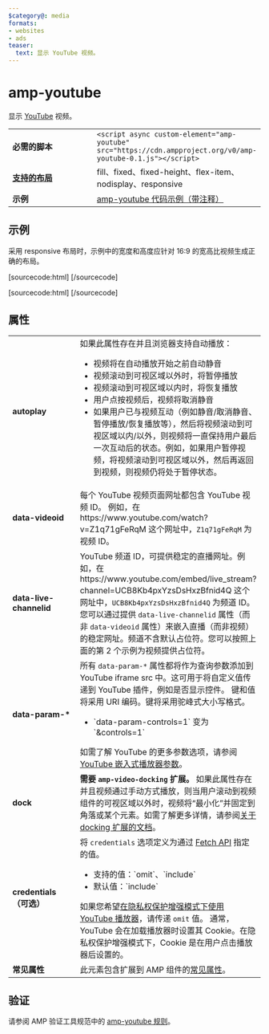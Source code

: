 ```yaml
---
$category@: media
formats:
- websites
- ads
teaser:
  text: 显示 YouTube 视频。
---
```




<!--
       Copyright 2016 The AMP HTML Authors. All Rights Reserved.

       Licensed under the Apache License, Version 2.0 (the "License");
     you may not use this file except in compliance with the License.
     You may obtain a copy of the License at

     http://www.apache.org/licenses/LICENSE-2.0

     Unless required by applicable law or agreed to in writing, software
     distributed under the License is distributed on an "AS-IS" BASIS,
     WITHOUT WARRANTIES OR CONDITIONS OF ANY KIND, either express or implied.
     See the License for the specific language governing permissions and
     limitations under the License.
-->

# amp-youtube

显示 [YouTube](https://www.youtube.com/) 视频。

<table>
  <tr>
    <td width="40%"><strong>必需的脚本</strong></td>
    <td><code>&lt;script async custom-element="amp-youtube" src="https://cdn.ampproject.org/v0/amp-youtube-0.1.js">&lt;/script></code></td>
  </tr>
  <tr>
    <td class="col-fourty"><strong><a href="https://www.ampproject.org/docs/guides/responsive/control_layout.html">支持的布局</a></strong></td>
    <td>fill、fixed、fixed-height、flex-item、nodisplay、responsive</td>
  </tr>
  <tr>
    <td width="40%"><strong>示例</strong></td>
    <td><a href="https://ampbyexample.com/components/amp-youtube/">amp-youtube 代码示例（带注释）</a></td>
  </tr>
</table>

## 示例

采用 responsive 布局时，示例中的宽度和高度应针对 16:9 的宽高比视频生成正确的布局。

[sourcecode:html]
<amp-youtube
    data-videoid="mGENRKrdoGY"
    layout="responsive"
    width="480" height="270"></amp-youtube>
  [/sourcecode]

  [sourcecode:html]
  <amp-youtube
      id="myLiveChannel"
      data-live-channelid="UCB8Kb4pxYzsDsHxzBfnid4Q"
      width="358"
      height="204"
      layout="responsive">
    <amp-img
      src="https://i.ytimg.com/vi/Wm1fWz-7nLQ/hqdefault_live.jpg"
      placeholder
      layout="fill"
      />
  </amp-youtube>
  [/sourcecode]

## 属性

<table>
  <tr>
    <td width="40%"><strong>autoplay</strong></td>
    <td>如果此属性存在并且浏览器支持自动播放：
      <ul>
        <li>视频将在自动播放开始之前自动静音</li>
        <li>视频滚动到可视区域以外时，将暂停播放</li>
        <li>视频滚动到可视区域以内时，将恢复播放</li>
        <li>用户点按视频后，视频将取消静音</li>
        <li>如果用户已与视频互动（例如静音/取消静音、暂停播放/恢复播放等），然后将视频滚动到可视区域以内/以外，则视频将一直保持用户最后一次互动后的状态。例如，如果用户暂停视频，将视频滚动到可视区域以外，然后再返回到视频，则视频仍将处于暂停状态。
        </li>
      </ul></td>
    </tr>
    <tr>
      <td width="40%"><strong>data-videoid</strong></td>
      <td>每个 YouTube 视频页面网址都包含 YouTube 视频 ID。
          例如，在 https://www.youtube.com/watch?v=Z1q71gFeRqM 这个网址中，<code>Z1q71gFeRqM</code> 为视频 ID。</td>
      </tr>
      <tr>
        <td width="40%"><strong>data-live-channelid</strong></td>
        <td>YouTube 频道 ID，可提供稳定的直播网址。例如，在 https://www.youtube.com/embed/live_stream?channel=UCB8Kb4pxYzsDsHxzBfnid4Q 这个网址中，<code>UCB8Kb4pxYzsDsHxzBfnid4Q</code> 为频道 ID。您可以通过提供 <code>data-live-channelid</code> 属性（而非 <code>data-videoid</code> 属性）来嵌入直播（而非视频）的稳定网址。频道不含默认占位符。您可以按照上面的第 2 个示例为视频提供占位符。</td>
      </tr>
      <tr>
        <td width="40%"><strong>data-param-*</strong></td>
        <td>所有 <code>data-param-*</code> 属性都将作为查询参数添加到 YouTube iframe src 中。这可用于将自定义值传递到 YouTube 插件，例如是否显示控件。
            键和值将采用 URI 编码。键将采用驼峰式大小写格式。
            <ul>
            <li>`data-param-controls=1` 变为 `&amp;controls=1`</li>
          </ul>
          如需了解 YouTube 的更多参数选项，请参阅 <a href="https://developers.google.com/youtube/player_parameters">YouTube 嵌入式播放器参数</a>。
        </td>
      </tr>
      <tr>
        <td width="40%"><strong>dock</strong></td>
        <td><strong>需要 <code>amp-video-docking</code> 扩展。</strong> 如果此属性存在并且视频通过手动方式播放，则当用户滚动到视频组件的可视区域以外时，视频将“最小化”并固定到角落或某个元素。如需了解更多详情，请参阅<a href="https://github.com/ampproject/amphtml/blob/master/extensions/amp-video-docking/amp-video-docking.md">关于 docking 扩展的文档</a>。</td>
      </tr>
      <tr>
        <td width="40%"><strong>credentials（可选）</strong></td>
        <td>将 <code>credentials</code> 选项定义为通过 <a href="https://fetch.spec.whatwg.org/">Fetch API</a> 指定的值。
          <ul>
            <li>支持的值：`omit`、`include`</li>
            <li>默认值：`include`</li>
          </ul>
          如果您希望<a href="http://www.google.com/support/youtube/bin/answer.py?answer=141046">在隐私权保护增强模式下使用 YouTube 播放器</a>，请传递 <code>omit</code> 值。
          通常，YouTube 会在加载播放器时设置其 Cookie。在隐私权保护增强模式下，Cookie 是在用户点击播放器后设置的。</td>
        </tr>
        <tr>
          <td width="40%"><strong>常见属性</strong></td>
          <td>此元素包含扩展到 AMP 组件的<a href="https://www.ampproject.org/docs/reference/common_attributes">常见属性</a>。</td>
        </tr>
      </table>

## 验证

请参阅 AMP 验证工具规范中的 [amp-youtube 规则](https://github.com/ampproject/amphtml/blob/master/extensions/amp-youtube/validator-amp-youtube.protoascii)。
